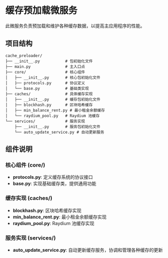 # 缓存预加载微服务

此微服务负责预加载和维护各种缓存数据，以提高主应用程序的性能。

## 项目结构

```
cache_preloader/
├── __init__.py           # 包初始化文件
├── main.py               # 主入口点
├── core/                 # 核心组件
│   ├── __init__.py       # 核心包初始化文件
│   ├── protocols.py      # 协议定义
│   └── base.py           # 基础类实现
├── caches/               # 具体缓存实现
│   ├── __init__.py       # 缓存包初始化文件
│   ├── blockhash.py      # 区块哈希缓存
│   ├── min_balance_rent.py # 最小租金余额缓存
│   └── raydium_pool.py   # Raydium 池缓存
└── services/             # 服务实现
    ├── __init__.py       # 服务包初始化文件
    └── auto_update_service.py # 自动更新服务
```

## 组件说明

### 核心组件 (core/)

- **protocols.py**: 定义缓存系统的协议接口
- **base.py**: 实现基础缓存类，提供通用功能

### 缓存实现 (caches/)

- **blockhash.py**: 区块哈希缓存实现
- **min_balance_rent.py**: 最小租金余额缓存实现
- **raydium_pool.py**: Raydium 池缓存实现

### 服务实现 (services/)

- **auto_update_service.py**: 自动更新缓存服务，协调和管理各种缓存的更新